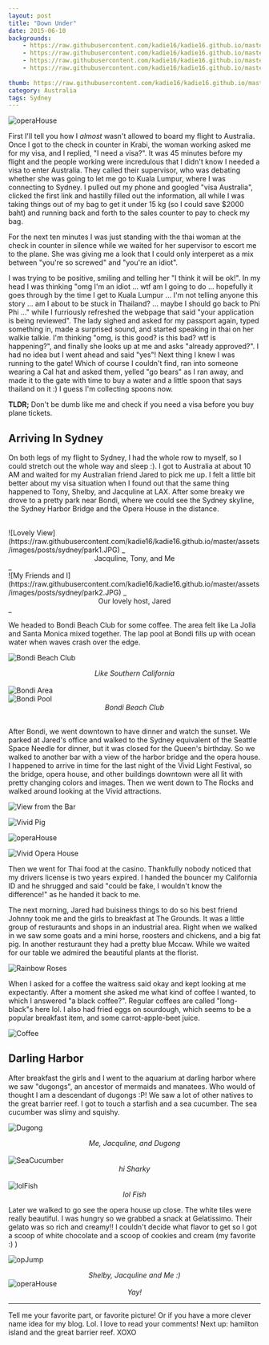 ```yaml
---
layout: post
title: "Down Under"
date: 2015-06-10
backgrounds:
    - https://raw.githubusercontent.com/kadie16/kadie16.github.io/master/assets/images/posts/sydney/opGroup.JPG
    - https://raw.githubusercontent.com/kadie16/kadie16.github.io/master/assets/images/posts/sydney/bondiReef.JPG
    - https://raw.githubusercontent.com/kadie16/kadie16.github.io/master/assets/images/posts/sydney/vividBuilding.JPG
    - https://raw.githubusercontent.com/kadie16/kadie16.github.io/master/assets/images/posts/sydney/flowers.JPG
    
thumb: https://raw.githubusercontent.com/kadie16/kadie16.github.io/master/assets/images/posts/sydney/sydMe.JPG
category: Australia
tags: Sydney
---
```

![operaHouse](https://raw.githubusercontent.com/kadie16/kadie16.github.io/master/assets/images/posts/sydney/opCute.JPG) <br>

First I'll tell you how I _almost_ wasn't allowed to board my flight to Australia. Once I got to the check in counter in Krabi, the woman working asked me for my visa, and I replied, "I need a visa?". It was 45 minutes before my flight and the people working were incredulous that I didn't know I needed a visa to enter Australia. They called their supervisor, who was debating whether she was going to let me go to Kuala Lumpur, where I was connecting to Sydney. I pulled out my phone and googled "visa Australia", clicked the first link and hastilly filled out the information, all while I was taking things out of my bag to get it under 15 kg (so I could save $2000 baht) and running back and forth to the sales counter to pay to check my bag.

 For the next ten minutes I was just standing with the thai woman at the check in counter in silence while we waited for her supervisor to escort me to the plane. She was giving me a look that I could only interperet as a mix between "you're so screwed" and "you're an idiot".

I was trying to be positive, smiling and telling her "I think it will be ok!". In my head I was thinking "omg I'm an idiot ... wtf am I going to do ... hopefully it goes through by the time I get to Kuala Lumpur ... I'm not telling anyone this story ... am I about to be stuck in Thailand? ... maybe I should go back to Phi Phi ..." while I furriously refreshed the webpage that said "your application is being reviewed". The lady sighed and asked for my passport again, typed something in, made a surprised sound, and started speaking in thai on her walkie talkie. I'm thinking "omg, is this good? is this bad? wtf is happening?", and finally she looks up at me and asks "already approved?". I had no idea but I went ahead and said "yes"! Next thing I knew I was running to the gate! Which of course I couldn't find, ran into someone wearing a Cal hat and asked them, yelled "go bears" as I ran away, and made it to the gate with time to buy a water and a little spoon that says thailand on it :) I guess I'm collecting spoons now.

**TLDR;** Don't be dumb like me and check if you need a visa before you buy plane tickets. 

## Arriving In Sydney 
On both legs of my flight to Sydney, I had the whole row to myself, so I could stretch out the whole way and sleep :). I got to Australia at about 10 AM and waited for my Australian friend Jared to pick me up. I felt a little bit better about my visa situation when I found out that the same thing happened to Tony, Shelby, and Jacquline at LAX. After some breaky we drove to a pretty park near Bondi, where we could see the Sydney skyline, the Sydney Harbor Bridge and the Opera House in the distance. 


<br>
![Lovely View](https://raw.githubusercontent.com/kadie16/kadie16.github.io/master/assets/images/posts/sydney/park1.JPG)
_<center>Jacquline, Tony, and Me</center>_ <br>
![My Friends and I](https://raw.githubusercontent.com/kadie16/kadie16.github.io/master/assets/images/posts/sydney/park2.JPG)
_<center>Our lovely host, Jared</center>_
<br> 

We headed to Bondi Beach Club for some coffee. The area felt like La Jolla and Santa Monica mixed together. The lap pool at Bondi fills up with ocean water when waves crash over the edge. 

![Bondi Beach Club](https://raw.githubusercontent.com/kadie16/kadie16.github.io/master/assets/images/posts/sydney/bondi1.JPG)
_<center>Like Southern California</center>_
<br>
![Bondi Area](https://raw.githubusercontent.com/kadie16/kadie16.github.io/master/assets/images/posts/sydney/bondiReef.JPG)
<br> 
![Bondi Pool](https://raw.githubusercontent.com/kadie16/kadie16.github.io/master/assets/images/posts/sydney/bondiClub.JPG) 
_<center>Bondi Beach Club</center>_
<br> 

After Bondi, we went downtown to have dinner and watch the sunset. We parked at Jared's office and walked to the Sydney equivalent of the Seattle Space Needle for dinner, but it was closed for the Queen's birthday. So we walked to another bar with a view of the harbor bridge and the opera house. I happened to arrive in time for the last night of the Vivid Light Festival, so the bridge, opera house, and other buildings downtown were all lit with pretty changing colors and images. Then we went down to The Rocks and walked around looking at the Vivid attractions. 

![View from the Bar](https://raw.githubusercontent.com/kadie16/kadie16.github.io/master/assets/images/posts/sydney/vividSkyLine.JPG)

![Vivid Pig](https://raw.githubusercontent.com/kadie16/kadie16.github.io/master/assets/images/posts/sydney/vividOp.JPG)

![operaHouse](https://raw.githubusercontent.com/kadie16/kadie16.github.io/master/assets/images/posts/sydney/vividOp2.jpg) <br>

![Vivid Opera House](https://raw.githubusercontent.com/kadie16/kadie16.github.io/master/assets/images/posts/sydney/vividOp3.JPG)

Then we went for Thai food at the casino. Thankfully nobody noticed that my drivers license is two years expired. I handed the bouncer my California ID and he shrugged and said "could be fake, I wouldn't know the difference!" as he handed it back to me. 

The next morning, Jared had buisiness things to do so his best friend Johnny took me and the girls to breakfast at The Grounds. It was a little group of resturaunts and shops in an industrial area. Right when we walked in we saw some goats and a mini horse, roosters and chickens, and a big fat pig. In another resturaunt they had a pretty blue Mccaw. While we waited for our table we admired the beautiful plants at the florist. 

![Rainbow Roses](https://raw.githubusercontent.com/kadie16/kadie16.github.io/master/assets/images/posts/sydney/rainbowRoses.JPG)

When I asked for a coffee the waitress said okay and kept looking at me expectantly. After a moment she asked me what kind of coffee I wanted, to which I answered "a black coffee?". Regular coffees are called "long-black"s here lol. I also had fried eggs on sourdough, which seems to be a popular breakfast item, and some carrot-apple-beet juice. 

![Coffee](https://raw.githubusercontent.com/kadie16/kadie16.github.io/master/assets/images/posts/sydney/grounds.JPG) 


## Darling Harbor

After breakfast the girls and I went to the aquarium at darling harbor where we saw "dugongs", an ancestor of mermaids and manatees. Who would of thought I am a descendant of dugongs :P! We saw a lot of other natives to the great barrier reef. I got to touch a starfish and a sea cucumber. The sea cucumber was slimy and squishy. 

![Dugong](https://raw.githubusercontent.com/kadie16/kadie16.github.io/master/assets/images/posts/sydney/dugong.JPG)_<center>Me, Jacquline, and Dugong</center>_ <br>
![SeaCucumber](https://raw.githubusercontent.com/kadie16/kadie16.github.io/master/assets/images/posts/sydney/aqShark.JPG) _<center>hi Sharky</center> <br>_
![lolFish](https://raw.githubusercontent.com/kadie16/kadie16.github.io/master/assets/images/posts/sydney/aqLol.JPG) _<center>lol Fish</center>_

Later we walked to go see the opera house up close. The white tiles were really beautiful. I was hungry so we grabbed a snack at Gelatissimo. Their gelato was so rich and creamy!! I couldn't decide what flavor to get so I got a scoop of white chocolate and a scoop of cookies and cream (my favorite :) ) 

![opJump](https://raw.githubusercontent.com/kadie16/kadie16.github.io/master/assets/images/posts/sydney/opGroup.JPG) _<center>Shelby, Jacquline and Me :) </center>_
![operaHouse](https://raw.githubusercontent.com/kadie16/kadie16.github.io/master/assets/images/posts/sydney/opJump.JPG) _<center>Yay!</center>_

*** 

Tell me your favorite part, or favorite picture! Or if you have a more clever name idea for my blog. Lol. I love to read your comments! Next up: hamilton island and the great barrier reef. XOXO 




